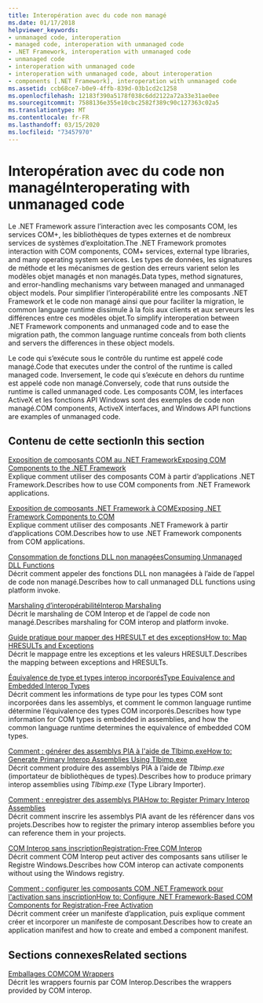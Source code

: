 ```yaml
---
title: Interopération avec du code non managé
ms.date: 01/17/2018
helpviewer_keywords:
- unmanaged code, interoperation
- managed code, interoperation with unmanaged code
- .NET Framework, interoperation with unmanaged code
- unmanaged code
- interoperation with unmanaged code
- interoperation with unmanaged code, about interoperation
- components [.NET Framework], interoperation with unmanaged code
ms.assetid: ccb68ce7-b0e9-4ffb-839d-03b1cd2c1258
ms.openlocfilehash: 12183f390a5178f038c6dd2122a72a33e31ae0ee
ms.sourcegitcommit: 7588136e355e10cbc2582f389c90c127363c02a5
ms.translationtype: MT
ms.contentlocale: fr-FR
ms.lasthandoff: 03/15/2020
ms.locfileid: "73457970"
---
```

# <a name="interoperating-with-unmanaged-code"></a><span data-ttu-id="495d9-102">Interopération avec du code non managé</span><span class="sxs-lookup"><span data-stu-id="495d9-102">Interoperating with unmanaged code</span></span>

<span data-ttu-id="495d9-103">Le .NET Framework assure l’interaction avec les composants COM, les services COM+, les bibliothèques de types externes et de nombreux services de systèmes d’exploitation.</span><span class="sxs-lookup"><span data-stu-id="495d9-103">The .NET Framework promotes interaction with COM components, COM+ services, external type libraries, and many operating system services.</span></span> <span data-ttu-id="495d9-104">Les types de données, les signatures de méthode et les mécanismes de gestion des erreurs varient selon les modèles objet managés et non managés.</span><span class="sxs-lookup"><span data-stu-id="495d9-104">Data types, method signatures, and error-handling mechanisms vary between managed and unmanaged object models.</span></span> <span data-ttu-id="495d9-105">Pour simplifier l’interopérabilité entre les composants .NET Framework et le code non managé ainsi que pour faciliter la migration, le common language runtime dissimule à la fois aux clients et aux serveurs les différences entre ces modèles objet.</span><span class="sxs-lookup"><span data-stu-id="495d9-105">To simplify interoperation between .NET Framework components and unmanaged code and to ease the migration path, the common language runtime conceals from both clients and servers the differences in these object models.</span></span>

<span data-ttu-id="495d9-106">Le code qui s’exécute sous le contrôle du runtime est appelé code managé.</span><span class="sxs-lookup"><span data-stu-id="495d9-106">Code that executes under the control of the runtime is called managed code.</span></span> <span data-ttu-id="495d9-107">Inversement, le code qui s’exécute en dehors du runtime est appelé code non managé.</span><span class="sxs-lookup"><span data-stu-id="495d9-107">Conversely, code that runs outside the runtime is called unmanaged code.</span></span> <span data-ttu-id="495d9-108">Les composants COM, les interfaces ActiveX et les fonctions API Windows sont des exemples de code non managé.</span><span class="sxs-lookup"><span data-stu-id="495d9-108">COM components, ActiveX interfaces, and Windows API functions are examples of unmanaged code.</span></span>

## <a name="in-this-section"></a><span data-ttu-id="495d9-109">Contenu de cette section</span><span class="sxs-lookup"><span data-stu-id="495d9-109">In this section</span></span>

[<span data-ttu-id="495d9-110">Exposition de composants COM au .NET Framework</span><span class="sxs-lookup"><span data-stu-id="495d9-110">Exposing COM Components to the .NET Framework</span></span>](exposing-com-components.md)  
<span data-ttu-id="495d9-111">Explique comment utiliser des composants COM à partir d’applications .NET Framework.</span><span class="sxs-lookup"><span data-stu-id="495d9-111">Describes how to use COM components from .NET Framework applications.</span></span>

[<span data-ttu-id="495d9-112">Exposition de composants .NET Framework à COM</span><span class="sxs-lookup"><span data-stu-id="495d9-112">Exposing .NET Framework Components to COM</span></span>](exposing-dotnet-components-to-com.md)  
<span data-ttu-id="495d9-113">Explique comment utiliser des composants .NET Framework à partir d’applications COM.</span><span class="sxs-lookup"><span data-stu-id="495d9-113">Describes how to use .NET Framework components from COM applications.</span></span>

[<span data-ttu-id="495d9-114">Consommation de fonctions DLL non managées</span><span class="sxs-lookup"><span data-stu-id="495d9-114">Consuming Unmanaged DLL Functions</span></span>](consuming-unmanaged-dll-functions.md)  
<span data-ttu-id="495d9-115">Décrit comment appeler des fonctions DLL non managées à l’aide de l’appel de code non managé.</span><span class="sxs-lookup"><span data-stu-id="495d9-115">Describes how to call unmanaged DLL functions using platform invoke.</span></span>

[<span data-ttu-id="495d9-116">Marshaling d’interopérabilité</span><span class="sxs-lookup"><span data-stu-id="495d9-116">Interop Marshaling</span></span>](interop-marshaling.md)  
<span data-ttu-id="495d9-117">Décrit le marshaling de COM Interop et de l’appel de code non managé.</span><span class="sxs-lookup"><span data-stu-id="495d9-117">Describes marshaling for COM interop and platform invoke.</span></span>

[<span data-ttu-id="495d9-118">Guide pratique pour mapper des HRESULT et des exceptions</span><span class="sxs-lookup"><span data-stu-id="495d9-118">How to: Map HRESULTs and Exceptions</span></span>](how-to-map-hresults-and-exceptions.md)  
<span data-ttu-id="495d9-119">Décrit le mappage entre les exceptions et les valeurs HRESULT.</span><span class="sxs-lookup"><span data-stu-id="495d9-119">Describes the mapping between exceptions and HRESULTs.</span></span>

[<span data-ttu-id="495d9-120">Équivalence de type et types interop incorporés</span><span class="sxs-lookup"><span data-stu-id="495d9-120">Type Equivalence and Embedded Interop Types</span></span>](type-equivalence-and-embedded-interop-types.md)  
<span data-ttu-id="495d9-121">Décrit comment les informations de type pour les types COM sont incorporées dans les assemblys, et comment le common language runtime détermine l’équivalence des types COM incorporés.</span><span class="sxs-lookup"><span data-stu-id="495d9-121">Describes how type information for COM types is embedded in assemblies, and how the common language runtime determines the equivalence of embedded COM types.</span></span>

[<span data-ttu-id="495d9-122">Comment : générer des assemblys PIA à l'aide de Tlbimp.exe</span><span class="sxs-lookup"><span data-stu-id="495d9-122">How to: Generate Primary Interop Assemblies Using Tlbimp.exe</span></span>](how-to-generate-primary-interop-assemblies-using-tlbimp-exe.md)  
<span data-ttu-id="495d9-123">Décrit comment produire des assemblys PIA à l’aide de *Tlbimp.exe* (importateur de bibliothèques de types).</span><span class="sxs-lookup"><span data-stu-id="495d9-123">Describes how to produce primary interop assemblies using *Tlbimp.exe* (Type Library Importer).</span></span>

[<span data-ttu-id="495d9-124">Comment : enregistrer des assemblys PIA</span><span class="sxs-lookup"><span data-stu-id="495d9-124">How to: Register Primary Interop Assemblies</span></span>](how-to-register-primary-interop-assemblies.md)  
<span data-ttu-id="495d9-125">Décrit comment inscrire les assemblys PIA avant de les référencer dans vos projets.</span><span class="sxs-lookup"><span data-stu-id="495d9-125">Describes how to register the primary interop assemblies before you can reference them in your projects.</span></span>

[<span data-ttu-id="495d9-126">COM Interop sans inscription</span><span class="sxs-lookup"><span data-stu-id="495d9-126">Registration-Free COM Interop</span></span>](registration-free-com-interop.md)  
<span data-ttu-id="495d9-127">Décrit comment COM Interop peut activer des composants sans utiliser le Registre Windows.</span><span class="sxs-lookup"><span data-stu-id="495d9-127">Describes how COM interop can activate components without using the Windows registry.</span></span>

[<span data-ttu-id="495d9-128">Comment : configurer les composants COM .NET Framework pour l'activation sans inscription</span><span class="sxs-lookup"><span data-stu-id="495d9-128">How to: Configure .NET Framework-Based COM Components for Registration-Free Activation</span></span>](configure-net-framework-based-com-components-for-reg.md)  
<span data-ttu-id="495d9-129">Décrit comment créer un manifeste d’application, puis explique comment créer et incorporer un manifeste de composant.</span><span class="sxs-lookup"><span data-stu-id="495d9-129">Describes how to create an application manifest and how to create and embed a component manifest.</span></span>

## <a name="related-sections"></a><span data-ttu-id="495d9-130">Sections connexes</span><span class="sxs-lookup"><span data-stu-id="495d9-130">Related sections</span></span>

[<span data-ttu-id="495d9-131">Emballages COM</span><span class="sxs-lookup"><span data-stu-id="495d9-131">COM Wrappers</span></span>](../../standard/native-interop/com-wrappers.md)  
<span data-ttu-id="495d9-132">Décrit les wrappers fournis par COM Interop.</span><span class="sxs-lookup"><span data-stu-id="495d9-132">Describes the wrappers provided by COM interop.</span></span>
